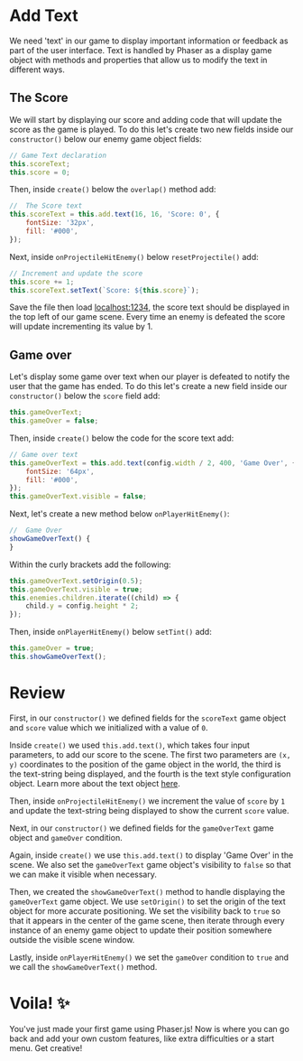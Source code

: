 # Add Text

We need 'text' in our game to display important information or feedback as part of the user interface. Text is handled by Phaser as a display game object with methods and properties that allow us to modify the text in different ways.

## The Score

We will start by displaying our score and adding code that will update the score as the game is played. To do this let's create two new fields inside our `constructor()` below our enemy game object fields:

```js
// Game Text declaration
this.scoreText;
this.score = 0;
```

Then, inside `create()` below the `overlap()` method add:

```js
//  The Score text
this.scoreText = this.add.text(16, 16, 'Score: 0', {
    fontSize: '32px',
    fill: '#000',
});
```

Next, inside `onProjectileHitEnemy()` below `resetProjectile()` add:

```js
// Increment and update the score
this.score += 1;
this.scoreText.setText(`Score: ${this.score}`);
```

Save the file then load [localhost:1234](http://localhost:1234), the score text should be displayed in the top left of our game scene. Every time an enemy is defeated the score will update incrementing its value by 1.

## Game over 

Let's display some game over text when our player is defeated to notify the user that the game has ended. To do this let's create a new field inside our `constructor()` below the `score` field add:

```js
this.gameOverText;
this.gameOver = false;
```

Then, inside `create()` below the code for the score text add:

```js
// Game over text
this.gameOverText = this.add.text(config.width / 2, 400, 'Game Over', {
    fontSize: '64px',
    fill: '#000',
});
this.gameOverText.visible = false;
```

Next, let's create a new method below `onPlayerHitEnemy()`:

```js
//  Game Over
showGameOverText() {
}
```

Within the curly brackets add the following:

```js
this.gameOverText.setOrigin(0.5);
this.gameOverText.visible = true;
this.enemies.children.iterate((child) => {
    child.y = config.height * 2;
});
```

Then, inside `onPlayerHitEnemy()` below `setTint()` add:

```js
this.gameOver = true;
this.showGameOverText();
```

# Review

First, in our `constructor()` we defined fields for the `scoreText` game object and `score` value which we initialized with a value of `0`.

Inside `create()` we used `this.add.text()`, which takes four input parameters, to add our score to the scene. The first two parameters are `(x, y)` coordinates to the position of the game object in the world, the third is the text-string being displayed, and the fourth is the text style configuration object. Learn more about the text object [here](https://docs.idew.org/video-game/project-references/phaser-coding/text).

Then, inside `onProjectileHitEnemy()` we increment the value of `score` by `1` and update the text-string being displayed to show the current `score` value.

Next, in our `constructor()` we defined fields for the `gameOverText` game object and `gameOver` condition.

Again, inside `create()` we use `this.add.text()` to display 'Game Over' in the scene. We also set the `gameOverText` game object's visibility to `false` so that we can make it visible when necessary.

Then, we created the `showGameOverText()` method to handle displaying the `gameOverText` game object. We use `setOrigin()` to set the origin of the text object for more accurate positioning. We set the visibility back to `true` so that it appears in the center of the game scene, then iterate through every instance of an enemy game object to update their position somewhere outside the visible scene window.

Lastly, inside `onPlayerHitEnemy()` we set the `gameOver` condition to `true` and we call the `showGameOverText()` method.

# Voila! ✨
You've just made your first game using Phaser.js! Now is where you can go back and add your own custom features, like extra difficulties or a start menu. Get creative!